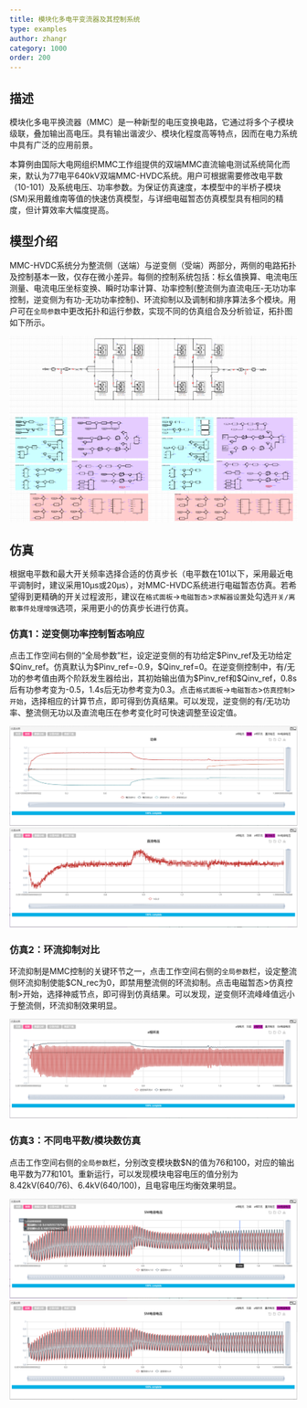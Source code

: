 ```yaml
---
title: 模块化多电平变流器及其控制系统
type: examples
author: zhangr
category: 1000
order: 200
---
```


## 描述
模块化多电平换流器（MMC）是一种新型的电压变换电路，它通过将多个子模块级联，叠加输出高电压。具有输出谐波少、模块化程度高等特点，因而在电力系统中具有广泛的应用前景。 

本算例由国际大电网组织MMC工作组提供的双端MMC直流输电测试系统简化而来，默认为77电平640kV双端MMC-HVDC系统。用户可根据需要修改电平数（10-101）及系统电压、功率参数。为保证仿真速度，本模型中的半桥子模块(SM)采用戴维南等值的快速仿真模型，与详细电磁暂态仿真模型具有相同的精度，但计算效率大幅度提高。

## 模型介绍

MMC-HVDC系统分为整流侧（送端）与逆变侧（受端）两部分，两侧的电路拓扑及控制基本一致，仅存在微小差异。每侧的控制系统包括：标幺值换算、电流电压测量、电流电压坐标变换、瞬时功率计算、功率控制(整流侧为直流电压-无功功率控制，逆变侧为有功-无功功率控制)、环流抑制以及调制和排序算法多个模块。用户可在`全局参数`中更改拓扑和运行参数，实现不同的仿真组合及分析验证，拓扑图如下所示。

![MMC的仿真电路图](MMC/M.png "拓扑图")


## 仿真

根据电平数和最大开关频率选择合适的仿真步长（电平数在101以下，采用最近电平调制时，建议采用10μs或20μs），对MMC-HVDC系统进行电磁暂态仿真。若希望得到更精确的开关过程波形，建议在`格式面板`->`电磁暂态`>`求解器设置`处勾选`开关/离散事件处理增强`选项，采用更小的仿真步长进行仿真。

### 仿真1：逆变侧功率控制暂态响应

点击工作空间右侧的“全局参数”栏，设定逆变侧的有功给定\$Pinv\_ref及无功给定\$Qinv\_ref。仿真默认为\$Pinv\_ref=-0.9，\$Qinv\_ref=0。在逆变侧控制中，有/无功的参考值由两个阶跃发生器给出，其初始输出值为\$Pinv\_ref和\$Qinv\_ref，0.8s后有功参考变为-0.5，1.4s后无功参考变为0.3。点击`格式面板`->`电磁暂态`>`仿真控制`>`开始`，选择相应的计算节点，即可得到仿真结果。可以发现，逆变侧的有/无功功率、整流侧无功以及直流电压在参考变化时可快速调整至设定值。

![送受端功率仿真结果](MMC/M1.png "仿真图")
![直流电压仿真结果](MMC/M2.png "仿真图")

### 仿真2：环流抑制对比

环流抑制是MMC控制的关键环节之一，点击工作空间右侧的`全局参数`栏，设定整流侧环流抑制使能$CN_rec为0，即禁用整流侧的环流抑制。点击电磁暂态>仿真控制>开始，选择神威节点，即可得到仿真结果。可以发现，逆变侧环流峰峰值远小于整流侧，环流抑制效果明显。

![环流抑制对比仿真结果](MMC/M3.png "仿真图")

### 仿真3：不同电平数/模块数仿真

点击工作空间右侧的`全局参数`栏，分别改变模块数$N的值为76和100，对应的输出电平数为77和101。重新运行，可以发现模块电容电压的值分别为8.42kV(640/76)、6.4kV(640/100)，且电容电压均衡效果明显。

![模块数为76时的电容电压仿真结果](MMC/M4.png "仿真图")
![模块数为100时的电容电压仿真结果](MMC/M5.png "仿真图")